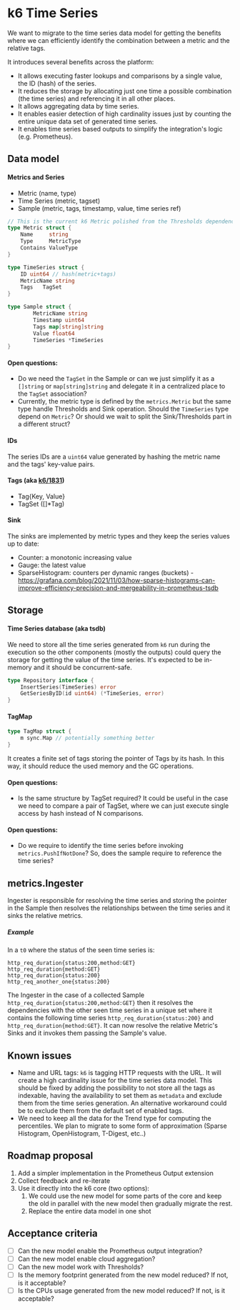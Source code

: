 # k6 Time Series

We want to migrate to the time series data model for getting the benefits where we can efficiently identify the combination between a metric and the relative tags.

It introduces several benefits across the platform:

* It allows executing faster lookups and comparisons by a single value, the ID (hash) of the series.
* It reduces the storage by allocating just one time a possible combination (the time series) and referencing it in all other places. 
* It allows aggregating data by time series.
* It enables easier detection of high cardinality issues just by counting the entire unique data set of generated time series.
* It enables time series based outputs to simplify the integration's logic (e.g. Prometheus).

## Data model

#### Metrics and Series

* Metric (name, type)
* Time Series (metric, tagset)
* Sample (metric, tags, timestamp, value, time series ref)

```go
// This is the current k6 Metric polished from the Thresholds dependencies.
type Metric struct {
	Name     string
	Type     MetricType
	Contains ValueType
}

type TimeSeries struct {
	ID uint64 // hash(metric+tags)
	MetricName string
	Tags   TagSet
}

type Sample struct {
        MetricName string
        Timestamp uint64
        Tags map[string]string
        Value float64
        TimeSeries *TimeSeries
}
```

#### Open questions:

* Do we need the `TagSet` in the Sample or can we just simplify it as a `[]string` or `map[string]string` and delegate it in a centralized place to the `TagSet` association?
* Currently, the metric type is defined by the `metrics.Metric` but the same type handle Thresholds and Sink operation. Should the `TimeSeries` type depend on `Metric`? Or should we wait to split the Sink/Thresholds part in a different struct?

#### IDs

The series IDs are a `uint64` value generated by hashing the metric name and the tags' key-value pairs.

#### Tags (aka [k6/1831](https://github.com/grafana/k6/issues/1831))

* Tag{Key, Value}
* TagSet ([]*Tag)

#### Sink

The sinks are implemented by metric types and they keep the series values up to date:

* Counter:  a monotonic increasing value
* Gauge: the latest value
* SparseHistogram: counters per dynamic ranges (buckets) - https://grafana.com/blog/2021/11/03/how-sparse-histograms-can-improve-efficiency-precision-and-mergeability-in-prometheus-tsdb

## Storage

#### Time Series database (aka tsdb)

We need to store all the time series generated from `k6` run during the execution so the other components (mostly the outputs) could query the storage for getting the value of the time series. It's expected to be in-memory and it should be concurrent-safe.

```go
type Repository interface {
    InsertSeries(TimeSeries) error
    GetSeriesByID(id uint64) (*TimeSeries, error)
}
```

#### TagMap

```go
type TagMap struct {
    m sync.Map // potentially something better
}
```

It creates a finite set of tags storing the pointer of Tags by its hash. In this way, it should reduce the used memory and the GC operations.

#### Open questions:

* Is the same structure by TagSet required? It could be useful in the case we need to compare a pair of TagSet, where we can just execute single access by hash instead of N comparisons.

#### Open questions:

* Do we require to identify the time series before invoking `metrics.PushIfNotDone`? So, does the sample require to reference the time series?

## metrics.Ingester

Ingester is responsible for resolving the time series and storing the pointer in the Sample then resolves the relationships between the time series and it sinks the relative metrics.

##### Example

In a `t0` where the status of the seen time series is:

```text
http_req_duration{status:200,method:GET}
http_req_duration{method:GET}
http_req_duration{status:200}
http_req_another_one{status:200}
```

The Ingester in the case of a collected Sample `http_req_duration{status:200,method:GET}` then it resolves the dependencies with the other seen time series in a unique set where it contains the following time series  `http_req_duration{status:200}` and `http_req_duration{method:GET}`. It can now resolve the relative Metric's Sinks and it invokes them passing the Sample's value.

## Known issues

* Name and URL tags: `k6` is tagging HTTP requests with the URL. It will create a high cardinality issue for the time series data model. This should be fixed by adding the possibility to not store all the tags as indexable, having the availability to set them as `metadata` and exclude them from the time series generation. An alternative workaround could be to exclude them from the default set of enabled tags.
* We need to keep all the data for the Trend type for computing the percentiles. We plan to migrate to some form of approximation (Sparse Histogram, OpenHistogram, T-Digest, etc..)

## Roadmap proposal

1. Add a simpler implementation in the Prometheus Output extension
2.  Collect feedback and re-iterate
3. Use it directly into the k6 core (two options):
   1. We could use the new model for some parts of the core and keep the old in parallel with the new model then gradually migrate the rest.
   2. Replace the entire data model in one shot

## Acceptance criteria

- [ ] Can the new model enable the Prometheus output integration?
- [ ] Can the new model enable cloud aggregation?
- [ ] Can the new model work with Thresholds?
- [ ] Is the memory footprint generated from the new model reduced? If not, is it acceptable?
- [ ] Is the CPUs usage generated from the new model reduced? If not, is it acceptable?
